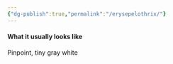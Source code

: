```yaml
---
{"dg-publish":true,"permalink":"/erysepelothrix/"}
---
```




#### What it usually looks like
Pinpoint, tiny gray white 